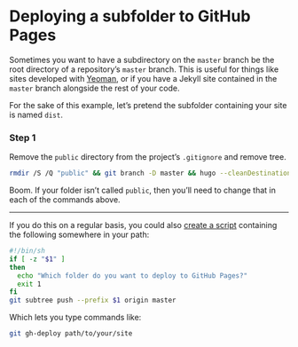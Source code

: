 # Deploying a subfolder to GitHub Pages

Sometimes you want to have a subdirectory on the `master` branch be the root directory of a repository’s `master` branch. This is useful for things like sites developed with [Yeoman](http://yeoman.io), or if you have a Jekyll site contained in the `master` branch alongside the rest of your code.

For the sake of this example, let’s pretend the subfolder containing your site is named `dist`.

### Step 1

Remove the `public` directory from the project’s `.gitignore` and remove tree.

```sh
rmdir /S /Q "public" && git branch -D master && hugo --cleanDestinationDir &&  git add public && git commit -m "Update page release" && git subtree split --prefix public/ -b master && git push -f origin master:master
```

Boom. If your folder isn’t called `public`, then you’ll need to change that in each of the commands above.

---

If you do this on a regular basis, you could also [create a script](https://github.com/cobyism/dotfiles/blob/master/bin/git-gh-deploy) containing the following somewhere in your path:

```sh
#!/bin/sh
if [ -z "$1" ]
then
  echo "Which folder do you want to deploy to GitHub Pages?"
  exit 1
fi
git subtree push --prefix $1 origin master
```

Which lets you type commands like:

```sh
git gh-deploy path/to/your/site
```